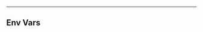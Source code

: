 <!-- Space: AnsibleRoleCertbot -->
<!-- Parent: Project -->
<!-- Title: Env Vars -->

<!-- Label: AnsibleRoleCertbot -->
<!-- Label: Project -->
<!-- Label: Env Vars -->
<!-- Include: docs/disclaimer.md -->
<!-- Include: ac:toc -->

---

## Env Vars
